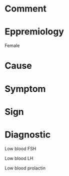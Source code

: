 # Comment

# Eppremiology

Female

# Cause

# Symptom

# Sign

# Diagnostic

Low blood FSH

Low blood LH

Low blood prolactin
